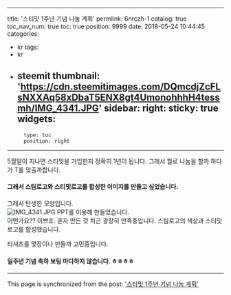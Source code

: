 
---
title: '스티밋 1주년 기념 나눔 계획'
permlink: 6nrczh-1
catalog: true
toc_nav_num: true
toc: true
position: 9999
date: 2018-05-24 10:44:45
categories:
- kr
tags:
- kr
- steemit
thumbnail: 'https://cdn.steemitimages.com/DQmcdjZcFLsNXXAq58xDbaT5ENX8gt4UmonohhhH4tessmh/IMG_4341.JPG'
sidebar:
    right:
        sticky: true
widgets:
    -
        type: toc
        position: right
---


5월말이 지나면 스티밋을 가입한지 정확히 1년이 됩니다. 
그래서 뭘로 나눔을 할까 하다가 T를 맞출까합니다. 

#### 그래서 스팀로고와 스티밋로고를 합성한 이미지를 만들고 싶었습니다.  

그래서 탄생한 모양입니다.  
![IMG_4341.JPG](https://cdn.steemitimages.com/DQmcdjZcFLsNXXAq58xDbaT5ENX8gt4UmonohhhH4tessmh/IMG_4341.JPG)
PPT를 이용해 만들었습니다.  
어떤가요?? 이쁘죠.  혼자 만든 것 치곤 광장히 만족중입니다. 
스팀로고의 색상과 스티밋로고를 합성했습니다.   

티셔츠를 몇장이나 만들까 고민중입니다. 

#### 일주년 기념 축하 보팅 마다하지 않습니다. ㅎㅎㅎㅎ

- - -

This page is synchronized from the post: ['스티밋 1주년 기념 나눔 계획'](https://steemit.com/@kingbit/6nrczh-1)
